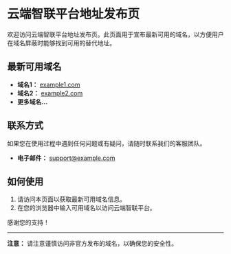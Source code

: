 # 云端智联平台地址发布页

欢迎访问云端智联平台地址发布页。此页面用于宣布最新可用的域名，以方便用户在域名屏蔽时能够找到可用的替代地址。

## 最新可用域名

- **域名1：** [example1.com](https://example1.com)
- **域名2：** [example2.com](https://example2.com)
- **更多域名...**

## 联系方式

如果您在使用过程中遇到任何问题或有疑问，请随时联系我们的客服团队。

- **电子邮件：** support@example.com

## 如何使用

1. 请访问本页面以获取最新可用域名信息。
2. 在您的浏览器中输入可用域名以访问云端智联平台。

感谢您的支持！

---

**注意：** 请注意谨慎访问非官方发布的域名，以确保您的安全性。


